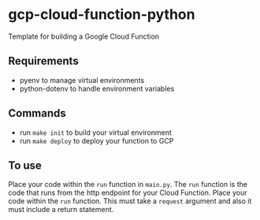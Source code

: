 # gcp-cloud-function-python
Template for building a Google Cloud Function


## Requirements 

* pyenv to manage virtual environments
* python-dotenv to handle environment variables


## Commands

* run `make init` to build your virtual environment
* run `make deploy` to deploy your function to GCP

## To use

Place your code within the `run` function in `main.py`. The `run` function is the code that runs from the http endpoint for your Cloud Function. Place your code within the `run` function.
This must take a `request` argument and also it must include a return statement.
